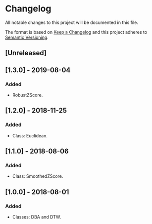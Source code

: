 # Changelog
All notable changes to this project will be documented in this file.

The format is based on [Keep a Changelog](http://keepachangelog.com/en/1.0.0/)
and this project adheres to [Semantic Versioning](http://semver.org/spec/v2.0.0.html).

## [Unreleased]

## [1.3.0] - 2019-08-04
### Added
- RobustZScore.

## [1.2.0] - 2018-11-25
### Added
- Class: Euclidean.

## [1.1.0] - 2018-08-06
### Added
- Class: SmoothedZScore.

## [1.0.0] - 2018-08-01
### Added
- Classes: DBA and DTW.
